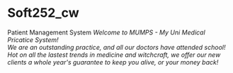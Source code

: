 # Soft252_cw
Patient Management System
<em>Welcome to MUMPS - My Uni Medical Pricatice System!<br/>
  We are an outstanding practice, and all our doctors have attended school!
Hot on all the lastest trends in medicine and witchcraft, we offer our new clients a whole year's guarantee to keep you alive, or your money back!</em>
<br/><p></p>
